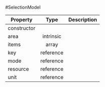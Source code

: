 #SelectionModel

| Property |      Type     |  Description |
|----------|:-------------:|-------------:|
| constructor |  |              |
| area | intrinsic |              |
| items | array |              |
| key | reference |              |
| mode | reference |              |
| resource | reference |              |
| unit | reference |              |
